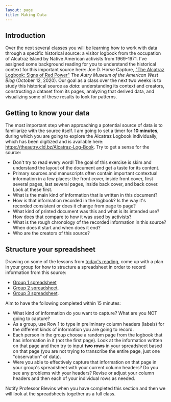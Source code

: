 ```yaml
---
layout: page
title: Making Data
---
```


## Introduction

Over the next several classes you will be learning how to work with data through a specific historical source: a visitor logbook from the occupation of Alcatraz Island by Native American activists from 1969-1971. I've assigned some background reading for you to understand the historical context for this important source here: Joe D. Horse Capture, ["The Alcatraz Logbook: Signs of Red Power"](https://theautry.org/research/blog/alcatraz-logbook-signs-red-power) *The Autry Museum of the American West Blog* (October 12, 2020). Our goal as a class over the next two weeks is to study this historical source as *data*: understanding its context and creators, constructing a dataset from its pages, analyzing that derived data, and visualizing some of these results to look for patterns.

## Getting to know your data

The most important step when approaching a potential source of data is to familiarize with the source itself. I am going to set a timer for **10 minutes**, during which you are going to explore the Alcatraz Logbook individually, which has been digitized and is available here: <https://theautry.cld.bz/Alcatraz-Log-Book>. Try to get a sense for the source:

- Don't try to read every word! The goal of this exercise is skim and understand the layout of the document and get a taste for its content.
- Primary sources and manuscripts often contain important contextual information in a few places: the front cover, inside front cover, first several pages, last several pages, inside back cover, and back cover. Look at these first.
- What is the main kind of information that is written in this document?
- How is that information recorded in the logbook? Is the way it's recorded consistent or does it change from page to page?
- What kind of printed document was this and what is its intended use? How does that compare to how it was used by activists?
- What is the rough chronology of the recorded information in this source? When does it start and when does it end?
- Who are the creators of this source?

## Structure your spreadsheet

Drawing on some of the lessons from [today's reading](https://source.opennews.org/articles/building-cleaner-smarter-spreadsheets/), come up with a plan in your group for how to structure a spreadsheet in order to record information from this source: 

- [Group 1 spreadsheet](https://docs.google.com/spreadsheets/d/1T5HdvfDc1A8ts3tGtLEsLPe5gmqD8CPJPfXsPdcP47A/edit?usp=sharing)
- [Group 2 spreadsheet](https://docs.google.com/spreadsheets/d/1aB5-AGBgt4s192PdqFXcSeHiFBWe5svbkcF_bDMs7mY/edit?usp=sharing). 
- [Group 3 spreadsheet](https://docs.google.com/spreadsheets/d/14wMUxRwMhRDdH-w128CnxbjerduYCD6no3PFAfDt7kw/edit?usp=sharing).

Aim to have the following completed within 15 minutes:

- What kind of information do you want to capture? What are you NOT going to capture?
- As a group, use Row 1 to type in preliminary column headers (labels) for the different kinds of information you are going to record.
- Each person in the group choose a random page from the logbook that has information in it (not the first page). Look at the information written on that page and then try to input **two rows** in your spreadsheet based on that page (you are not trying to transcribe the entire page, just one "observation" of data).
- Were you able to effectively capture that information on that page in your group's spreadsheet with your current column headers? Do you see any problems with your headers? Revise or adjust your column headers and then each of your individual rows as needed.

Notify Professor Blevins when you have completed this section and then we will look at the spreadsheets together as a full class.





